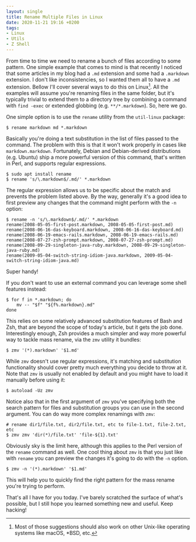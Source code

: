 ```yaml
---
layout: single
title: Rename Multiple Files in Linux
date: 2020-11-21 19:16 +0200
tags:
- Linux
- Utils
- Z Shell
---
```


From time to time we need to rename a bunch of files according to some
pattern.  One simple example that comes to mind is that recently I
noticed that some articles in my blog had a `.md` extension and some
had a `.markdown` extension. I don't like inconsistencies, so I wanted
them all to have a `.md` extension. Bellow I'll cover several ways to
do this on Linux[^1]. All the examples will assume you're renaming
files in the same folder, but it's typically trivial to extend them to
a directory tree by combining a command with `find -exec` or extended
globbing (e.g. `**/*.markdown`). So, here we go.

One simple option is to use the `rename` utility from the `util-linux` package:

``` shell
$ rename markdown md *.markdown
```

Basically you're doing a text substitution in the list of files passed
to the command. The problem with this is that it won't work properly
in cases like `markdown.markdown`. Fortunately, Debian and Debian-derived
distributions (e.g. Ubuntu) ship a more powerful version of this command, that's
written in Perl, and supports regular expressions.

``` shell
$ sudo apt install rename
$ rename 's/\.markdown$/.md/' *.markdown
```

The regular expression allows us to be specific about the match and prevents the problem listed above.
By the way, generally it's a good idea to first preview any changes that the command might perform with the `-n` option:

``` shell
$ rename -n 's/\.markdown$/.md/' *.markdown
rename(2008-05-05-first-post.markdown, 2008-05-05-first-post.md)
rename(2008-06-16-das-keyboard.markdown, 2008-06-16-das-keyboard.md)
rename(2008-06-19-emacs-rails.markdown, 2008-06-19-emacs-rails.md)
rename(2008-07-27-zsh-prompt.markdown, 2008-07-27-zsh-prompt.md)
rename(2008-09-29-singleton-java-ruby.markdown, 2008-09-29-singleton-java-ruby.md)
rename(2009-05-04-switch-string-idiom-java.markdown, 2009-05-04-switch-string-idiom-java.md)
```

Super handy!

If you don't want to use an external command you can leverage some shell features instead:

``` shell
$ for f in *.markdown; do
    mv -- "$f" "${f%.markdown}.md"
done
```

This relies on some relatively advanced substitution features of Bash
and Zsh, that are beyond the scope of today's article, but it gets the
job done. Interestingly enough, Zsh provides a much simpler and way more powerful way to tackle mass rename, via
the `zmv` utility it bundles:

``` shell
$ zmv '(*).markdown' '$1.md'
```

While `zmv` doesn't use regular expressions, it's matching and substitution functionality should cover pretty much
everything you decide to throw at it.
Note that `zmv` is usually not enabled by default and you might have to load it manually before using it:

``` shell
$ autoload -Uz zmv
```

Notice also that in the first argument of `zmv` you've specifying both the search pattern for files and substitution groups
you can use in the second argument. You can do way more complex renamings with `zmv`:

``` shell
# rename dir1/file.txt, dir2/file.txt, etc to file-1.txt, file-2.txt, etc
$ zmv zmv 'dir(*)/file.txt' 'file-${1}.txt'
```

Obviously sky is the limit here, although this applies to the Perl version of the `rename` command as well.
One cool thing about `zmv` is that you just like with `rename` you can preview the changes it's going to do with the `-n` option.

``` shell
$ zmv -n '(*).markdown' '$1.md'
```

This will help you to quickly find the right pattern for the mass rename you're trying to perform.

That's all I have for you today. I've barely scratched the surface of
what's possible, but I still hope you learned something new and
useful. Keep hacking!

[^1]: Most of those suggestions should also work on other Unix-like operating systems like macOS, *BSD, etc.
